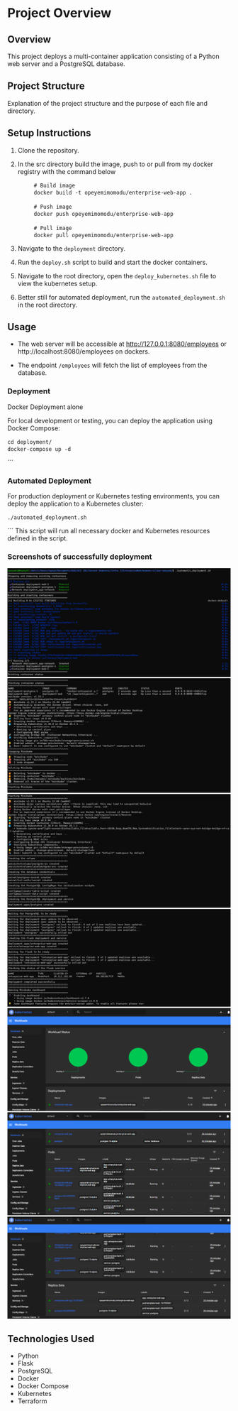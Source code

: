 # Project Overview

## Overview
This project deploys a multi-container application consisting of a Python web server and a PostgreSQL database.

## Project Structure
Explanation of the project structure and the purpose of each file and directory.

## Setup Instructions
1. Clone the repository.
2. In the src directory build the image, push to or pull from my docker registry with the command below



            # Build image
            docker build -t opeyemimomodu/enterprise-web-app .

            # Push image
            docker push opeyemimomodu/enterprise-web-app

            # Pull image
            docker pull opeyemimomodu/enterprise-web-app



2. Navigate to the `deployment` directory.
3. Run the `deploy.sh` script to build and start the docker containers.
4. Navigate to the root directory, open the `deploy_kubernetes.sh` file to view the kubernetes setup.
5. Better still for automated deployment, run the `automated_deployment.sh` in the root directory.

## Usage
- The web server will be accessible at http://127.0.0.1:8080/employees or http://localhost:8080/employees on dockers.

[//]: # (- The web server will be accessible at `https://localhost:5000`.)
- The endpoint `/employees` will fetch the list of employees from the database.

### Deployment
Docker Deployment alone

For local development or testing, you can deploy the application using Docker Compose:


    cd deployment/
    docker-compose up -d
´´´

### Automated Deployment 

For production deployment or Kubernetes testing environments, you can deploy the application to a Kubernetes cluster:


    ./automated_deployment.sh

´´´
This script will run all necessary docker and Kubernetes resources defined in the script.

### Screenshots of successfully deployment
![shot1.png](images%2Fshot1.png)
![shot2.png](images%2Fshot2.png)
![shot3.png](images%2Fshot3.png)
![shot4.png](images%2Fshot4.png)
![kubernetes_shot1.png](images%2Fkubernetes_shot1.png)
![kubernetes_shot2.png](images%2Fkubernetes_shot2.png)
![kubernetes_shot3.png](images%2Fkubernetes_shot3.png)


## Technologies Used
- Python
- Flask
- PostgreSQL
- Docker
- Docker Compose
- Kubernetes
- Terraform 

[//]: # (## Note)

[//]: # (If the bash script doesn't run directly, you can start everything up by running the commands individually, especially for the kubernetes parts.)
